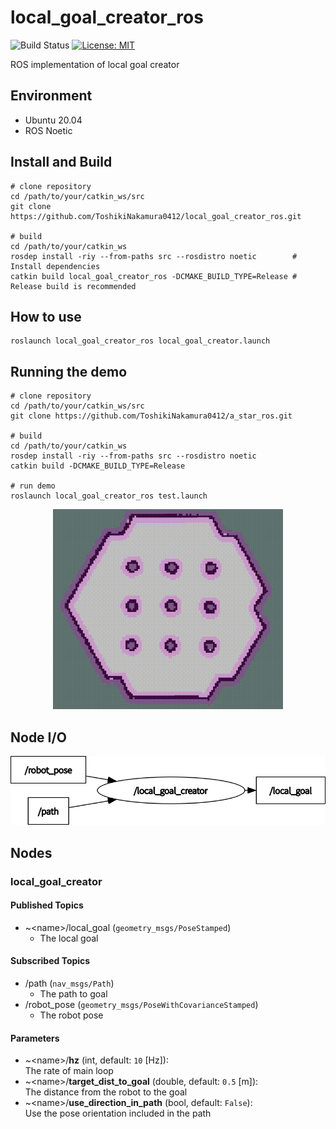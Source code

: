 # local_goal_creator_ros

![Build Status](https://github.com/ToshikiNakamura0412/local_goal_creator_ros/workflows/build/badge.svg)
[![License: MIT](https://img.shields.io/badge/License-MIT-yellow.svg)](https://opensource.org/licenses/MIT)

ROS implementation of local goal creator

## Environment
- Ubuntu 20.04
- ROS Noetic

## Install and Build
```
# clone repository
cd /path/to/your/catkin_ws/src
git clone https://github.com/ToshikiNakamura0412/local_goal_creator_ros.git

# build
cd /path/to/your/catkin_ws
rosdep install -riy --from-paths src --rosdistro noetic        # Install dependencies
catkin build local_goal_creator_ros -DCMAKE_BUILD_TYPE=Release # Release build is recommended
```

## How to use
```
roslaunch local_goal_creator_ros local_goal_creator.launch
```

## Running the demo
```
# clone repository
cd /path/to/your/catkin_ws/src
git clone https://github.com/ToshikiNakamura0412/a_star_ros.git

# build
cd /path/to/your/catkin_ws
rosdep install -riy --from-paths src --rosdistro noetic
catkin build -DCMAKE_BUILD_TYPE=Release

# run demo
roslaunch local_goal_creator_ros test.launch
```

<p align="center">
  <img src="https://github.com/ToshikiNakamura0412/amr_navigation_gifs/blob/master/images/local_goal_creator_demo.gif" height="320px"/>
</p>

## Node I/O
![Node I/O](images/node_io.png)

## Nodes
### local_goal_creator
#### Published Topics
- ~\<name>/local_goal (`geometry_msgs/PoseStamped`)
  - The local goal

#### Subscribed Topics
- /path (`nav_msgs/Path`)
  - The path to goal
- /robot_pose (`geometry_msgs/PoseWithCovarianceStamped`)
  - The robot pose

#### Parameters
- ~\<name>/<b>hz</b> (int, default: `10` [Hz]):<br>
  The rate of main loop
- ~\<name>/<b>target_dist_to_goal</b> (double, default: `0.5` [m]):<br>
  The distance from the robot to the goal
- ~\<name>/<b>use_direction_in_path</b> (bool, default: `False`):<br>
  Use the pose orientation included in the path
